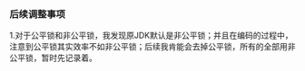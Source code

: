 ### 后续调整事项 ###

1.对于公平锁和非公平锁，我发现原JDK默认是非公平锁；并且在编码的过程中，注意到公平锁其实效率不如非公平锁；后续我肯能会去掉公平锁，所有的全部用非公平锁，暂时先记录着。
